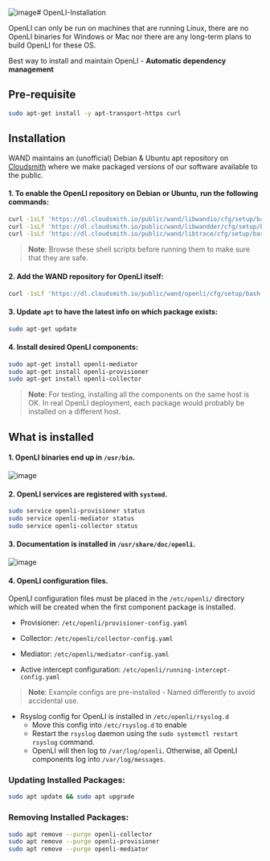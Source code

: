 ![image](https://github.com/ShubhamKumar89/OpenLI-Installation/assets/97805339/609f4486-8a27-43c8-bfd8-d9f8f2844bc8)# OpenLI-Installation

OpenLI can only be run on machines that are running Linux, there are no OpenLI binaries for Windows or Mac nor there are any long-term plans to build OpenLI for these OS.

Best way to install and maintain OpenLI - **Automatic dependency management**

## Pre-requisite

```bash
sudo apt-get install -y apt-transport-https curl
```

## Installation

WAND maintains an (unofficial) Debian & Ubuntu apt repository on [Cloudsmith](https://cloudsmith.io/~wand/repos/openli/packages/) where we make packaged versions of our software available to the public.

#### 1. To enable the OpenLI repository on Debian or Ubuntu, run the following commands:

```bash
curl -1sLf 'https://dl.cloudsmith.io/public/wand/libwandio/cfg/setup/bash.deb.sh' | sudo -E bash
curl -1sLf 'https://dl.cloudsmith.io/public/wand/libwandder/cfg/setup/bash.deb.sh' | sudo -E bash
curl -1sLf 'https://dl.cloudsmith.io/public/wand/libtrace/cfg/setup/bash.deb.sh' | sudo -E bash
```

> **Note**: Browse these shell scripts before running them to make sure that they are safe.

#### 2. Add the WAND repository for OpenLI itself:

```bash
curl -1sLf 'https://dl.cloudsmith.io/public/wand/openli/cfg/setup/bash.deb.sh' | sudo -E bash
```

#### 3. Update `apt` to have the latest info on which package exists:

```bash
sudo apt-get update
```

#### 4. Install desired OpenLI components:

```bash
sudo apt-get install openli-mediator
sudo apt-get install openli-provisioner
sudo apt-get install openli-collector
```

> **Note**: For testing, installing all the components on the same host is OK. In real OpenLI deployment, each package would probably be installed on a different host.

## What is installed

#### 1. OpenLI binaries end up in `/usr/bin`.

![image](https://github.com/ShubhamKumar89/OpenLI-Installation/assets/97805339/37656711-0317-45c9-89d6-3cf1db458209)

#### 2. OpenLl services are registered with `systemd`.

```bash
sudo service openli-provisioner status
sudo service openli-mediator status
sudo service openli-collector status
```

#### 3. Documentation is installed in `/usr/share/doc/openli`.

![image](https://github.com/ShubhamKumar89/OpenLI-Installation/assets/97805339/7e8a141c-95dd-46fb-88f8-b24457df83d5)

#### 4. OpenLI configuration files.

OpenLI configuration files must be placed in the `/etc/openli/` directory which will be created when the first component package is installed.

- Provisioner: `/etc/openli/provisioner-config.yaml` 

- Collector: `/etc/openli/collector-config.yaml`

- Mediator: `/etc/openli/mediator-config.yaml`

- Active intercept configuration: `/etc/openli/running-intercept-config.yaml`

> **Note**: Example configs are pre-installed - Named differently to avoid accidental use.

- Rsyslog config for OpenLI is installed in `/etc/openli/rsyslog.d`
  - Move this config into `/etc/rsyslog.d` to enable
  - Restart the `rsyslog` daemon using the `sudo systemctl restart rsyslog` command.
  - OpenLI will then log to `/var/log/openli`. Otherwise, all OpenLI components log into `/var/log/messages`.
 
### Updating Installed Packages:

```bash
sudo apt update && sudo apt upgrade
```

### Removing Installed Packages:

```bash
sudo apt remove --purge openli-collector
sudo apt remove --purge openli-provisioner
sudo apt remove --purge openli-mediator
```




